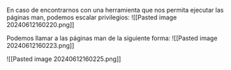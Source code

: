 En caso de encontrarnos con una herramienta que nos permita ejecutar las páginas man, podemos escalar privilegios:
![[Pasted image 20240612160220.png]]

Podemos llamar a las páginas man de la siguiente forma:
![[Pasted image 20240612160223.png]]

![[Pasted image 20240612160225.png]]
